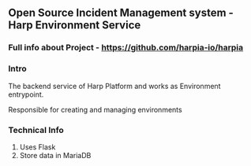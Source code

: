 ## Open Source Incident Management system - Harp Environment Service

### Full info about Project - https://github.com/harpia-io/harpia

### Intro
The backend service of Harp Platform and works as Environment entrypoint.

Responsible for creating and managing environments

### Technical Info
1. Uses Flask
2. Store data in MariaDB
